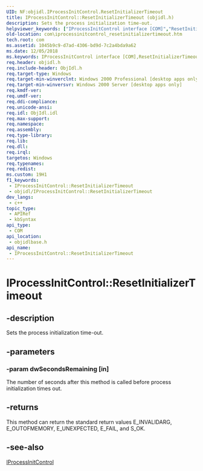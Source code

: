 ```yaml
---
UID: NF:objidl.IProcessInitControl.ResetInitializerTimeout
title: IProcessInitControl::ResetInitializerTimeout (objidl.h)
description: Sets the process initialization time-out.
helpviewer_keywords: ["IProcessInitControl interface [COM]","ResetInitializerTimeout method","IProcessInitControl.ResetInitializerTimeout","IProcessInitControl::ResetInitializerTimeout","ResetInitializerTimeout","ResetInitializerTimeout method [COM]","ResetInitializerTimeout method [COM]","IProcessInitControl interface","_com_iprocessinitcontrol_resetinitializertimeout","com.iprocessinitcontrol_resetinitializertimeout","objidlbase/IProcessInitControl::ResetInitializerTimeout"]
old-location: com\iprocessinitcontrol_resetinitializertimeout.htm
tech.root: com
ms.assetid: 1045b9c9-d7ad-4306-bd9d-7c2a4bda9a62
ms.date: 12/05/2018
ms.keywords: IProcessInitControl interface [COM],ResetInitializerTimeout method, IProcessInitControl.ResetInitializerTimeout, IProcessInitControl::ResetInitializerTimeout, ResetInitializerTimeout, ResetInitializerTimeout method [COM], ResetInitializerTimeout method [COM],IProcessInitControl interface, _com_iprocessinitcontrol_resetinitializertimeout, com.iprocessinitcontrol_resetinitializertimeout, objidlbase/IProcessInitControl::ResetInitializerTimeout
req.header: objidl.h
req.include-header: ObjIdl.h
req.target-type: Windows
req.target-min-winverclnt: Windows 2000 Professional [desktop apps only]
req.target-min-winversvr: Windows 2000 Server [desktop apps only]
req.kmdf-ver: 
req.umdf-ver: 
req.ddi-compliance: 
req.unicode-ansi: 
req.idl: ObjIdl.idl
req.max-support: 
req.namespace: 
req.assembly: 
req.type-library: 
req.lib: 
req.dll: 
req.irql: 
targetos: Windows
req.typenames: 
req.redist: 
ms.custom: 19H1
f1_keywords:
 - IProcessInitControl::ResetInitializerTimeout
 - objidl/IProcessInitControl::ResetInitializerTimeout
dev_langs:
 - c++
topic_type:
 - APIRef
 - kbSyntax
api_type:
 - COM
api_location:
 - objidlbase.h
api_name:
 - IProcessInitControl::ResetInitializerTimeout
---
```


# IProcessInitControl::ResetInitializerTimeout


## -description

Sets the process initialization time-out.

## -parameters

### -param dwSecondsRemaining [in]

The number of seconds after this method is called before process initialization times out.

## -returns

This method can return the standard return values E_INVALIDARG, E_OUTOFMEMORY, E_UNEXPECTED, E_FAIL, and S_OK.

## -see-also

<a href="/windows/desktop/api/objidl/nn-objidl-iprocessinitcontrol">IProcessInitControl</a>

